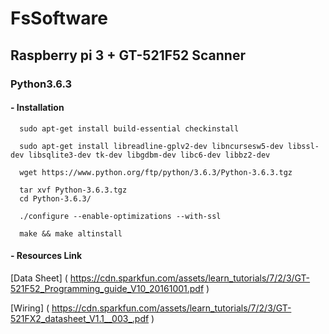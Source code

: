 # FsSoftware

## Raspberry pi 3 + GT-521F52 Scanner

### Python3.6.3

#### - Installation 
````
  sudo apt-get install build-essential checkinstall
  
  sudo apt-get install libreadline-gplv2-dev libncursesw5-dev libssl-dev libsqlite3-dev tk-dev libgdbm-dev libc6-dev libbz2-dev
  
  wget https://www.python.org/ftp/python/3.6.3/Python-3.6.3.tgz

  tar xvf Python-3.6.3.tgz
  cd Python-3.6.3/

  ./configure --enable-optimizations --with-ssl

  make && make altinstall
````

#### - Resources Link

[Data Sheet] ( https://cdn.sparkfun.com/assets/learn_tutorials/7/2/3/GT-521F52_Programming_guide_V10_20161001.pdf )

[Wiring] ( https://cdn.sparkfun.com/assets/learn_tutorials/7/2/3/GT-521FX2_datasheet_V1.1__003_.pdf )
